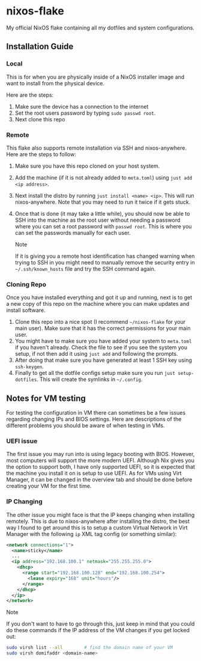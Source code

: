 # nixos-flake
My official NixOS flake containing all my dotfiles and system configurations.

## Installation Guide

### Local

This is for when you are physically inside of a NixOS installer image and want
to install from the physical device.

Here are the steps:

1. Make sure the device has a connection to the internet
2. Set the root users password by typing `sudo passwd root`.
3. Next clone this repo


### Remote

This flake also supports remote installation via SSH and nixos-anywhere.
Here are the steps to follow:

1. Make sure you have this repo cloned on your host system.
2. Add the machine (if it is not already added to `meta.toml`) using `just add <ip address>`.
3. Next install the distro by running `just install <name> <ip>`. This will run
   nixos-anywhere. Note that you may need to run it twice if it gets stuck.
4. Once that is done (it may take a little while), you should now be able to SSH
   into the machine as the root user without needing a password where you can
   set a root password with `passwd root`. This is where you can set the passwords
   manually for each user.

   > [!NOTE]
   > If it is giving you a remote host identification has changed warning when
   > trying to SSH in you might need to manually remove the security entry in
   > `~/.ssh/known_hosts` file and try the SSH command again.


### Cloning Repo

Once you have installed everything and got it up and running, next is to get a
new copy of this repo on the machine where you can make updates and install
software.

1. Clone this repo into a nice spot (I recommend `~/nixos-flake` for your
   main user). Make sure that it has the correct permissions for your main user.
2. You might have to make sure you have added your system to `meta.toml` if you
   haven't already. Check the file to see if you see the system you setup, if
   not then add it using `just add` and following the prompts.
2. After doing that make sure you have generated at least 1 SSH key using
   `ssh-keygen`.
3. Finally to get all the dotfile configs setup make sure you run
   `just setup-dotfiles`. This will create the symlinks in `~/.config`.


## Notes for VM testing

For testing the configuration in VM there can sometimes be a few issues
regarding changing IPs and BIOS settings. Here are descriptions of the different
problems you should be aware of when testing in VMs.

### UEFI issue

The first issue you may run into is using legacy booting with BIOS. However, most
computers will support the more modern UEFI. Although Nix gives you the option
to support both, I have only supported UEFI, so it is expected that the machine
you install it on is setup to use UEFI. As for VMs using Virt Manager, it can be
changed in the overview tab and should be done before creating your VM for the
first time.

### IP Changing

The other issue you might face is that the IP keeps changing when installing
remotely. This is due to nixos-anywhere after installing the distro, the best
way I found to get around this is to setup a custom Virtual Network in Virt
Manager with the following `ip` XML tag config (or something similar):

```xml
<network connections="1">
  <name>sticky</name>
  ...
  <ip address="192.168.100.1" netmask="255.255.255.0">
    <dhcp>
      <range start="192.168.100.128" end="192.168.100.254">
        <lease expiry="168" unit="hours"/>
      </range>
    </dhcp>
  </ip>
</network>
```

> [!NOTE]
> If you don't want to have to go through this, just keep in mind that you
> could do these commands if the IP address of the VM changes if you get locked
> out:
> 
> ```bash
> sudo virsh list --all        # find the domain name of your VM
> sudo virsh domifaddr <domain-name>
> ```

